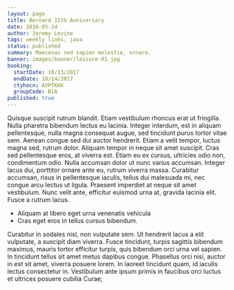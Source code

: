 ```yaml
---
layout: page
title: Bernard 15th Anniversary
date: 2016-05-24
author: Jeremy Levine
tags: weekly links, java
status: published
summary: Maecenas sed sapien molestie, ornare.
banner: images/banner/leisure-01.jpg
booking:
  startDate: 10/13/2017
  endDate: 10/14/2017
  ctyhocn: AVPTKHX
  groupCode: B1A
published: true
---
```

Quisque suscipit rutrum blandit. Etiam vestibulum rhoncus erat ut fringilla. Nulla pharetra bibendum lectus eu lacinia. Integer interdum, est in aliquam pellentesque, nulla magna consequat augue, sed tincidunt purus tortor vitae sem. Aenean congue sed dui auctor hendrerit. Etiam a velit tempor, luctus magna sed, rutrum dolor. Aliquam tempor in neque sit amet suscipit.
Cras sed pellentesque eros, at viverra est. Etiam eu ex cursus, ultricies odio non, condimentum odio. Nulla accumsan dolor ut nunc varius accumsan. Integer lacus dui, porttitor ornare ante eu, rutrum viverra massa. Curabitur accumsan, risus in pellentesque iaculis, tellus dui malesuada mi, nec congue arcu lectus ut ligula. Praesent imperdiet at neque sit amet vestibulum. Nunc velit ante, efficitur euismod urna at, gravida lacinia elit. Fusce a rutrum lacus.

* Aliquam at libero eget urna venenatis vehicula
* Cras eget eros in tellus cursus bibendum.

Curabitur in sodales nisl, non vulputate sem. Ut hendrerit lacus a elit vulputate, a suscipit diam viverra. Fusce tincidunt, turpis sagittis bibendum maximus, mauris tortor efficitur turpis, quis bibendum orci urna vel sapien. In tincidunt tellus sit amet metus dapibus congue. Phasellus orci nisi, auctor in est sit amet, viverra posuere lorem. In laoreet tincidunt quam, id iaculis lectus consectetur in. Vestibulum ante ipsum primis in faucibus orci luctus et ultrices posuere cubilia Curae;
